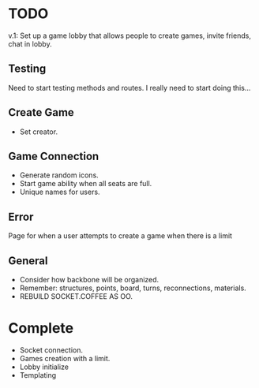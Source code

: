 # TODO

v.1: Set up a game lobby that allows people to create games, invite friends, chat in lobby.

## Testing

Need to start testing methods and routes. I really need to start doing this...

## Create Game

 * Set creator.

## Game Connection

 * Generate random icons.
 * Start game ability when all seats are full.
 * Unique names for users.

## Error

Page for when a user attempts to create a game when there is a limit

## General

 * Consider how backbone will be organized.
 * Remember: structures, points, board, turns, reconnections, materials.
 * REBUILD SOCKET.COFFEE AS OO.

# Complete

  * Socket connection.
  * Games creation with a limit.
  * Lobby initialize
  * Templating
